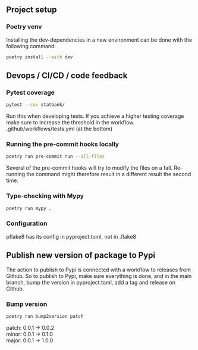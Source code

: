 ## Project setup

### Poetry venv
Installing the dev-dependencies in a new environment can be done with the following command:
```bash
poetry install --with dev
```

## Devops / CI/CD / code feedback

### Pytest coverage
```bash
pytest --cov statbank/
```
Run this when developing tests.
If you achieve a higher testing coverage make sure to increase the threshold in the workflow.
.github/workflows/tests.yml
(at the bottom)

### Running the pre-commit hooks locally
```bash
poetry run pre-commit run --all-files
```
Several of the pre-commit hooks will try to modify the files on a fail. Re-running the command might therefore result in a different result the second time.

### Type-checking with Mypy
```bash
poetry run mypy .
```

### Configuration
pflake8 has its config in pyproject.toml, not in .flake8


## Publish new version of package to Pypi

The action to publish to Pypi is connected with a workflow to releases from Github.
So to publish to Pypi, make sure everything is done, and in the main branch, bump the version in pyproject.toml, add a tag and release on Github.

### Bump version
```bash
poetry run bump2version patch
```
patch: 0.0.1 -> 0.0.2 \
minor: 0.0.1 -> 0.1.0 \
major: 0.0.1 -> 1.0.0
